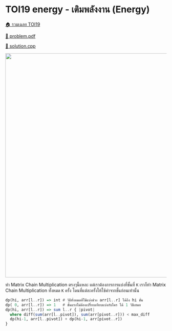 <!-- @codegen_problem begin -->
# TOI19 energy - เติมพลังงาน (Energy)

[🏠 รวมเฉลย TOI19](../)

[💎 problem.pdf](./toi19_energy.pdf)

[🎉 solution.cpp](./toi19_energy.cpp)

<img width="700" src="https://github.com/krist7599555/toi/assets/19445033/1940644a-8b27-4212-9c61-8190b575be78" />
<!-- @codegen_problem end -->

ทำ Matrix Chain Multiplication ตรงๆนี้แหละ แต่เราต้องการการแบ่งที่ชั้นที่ `K` เราก็ทำ Matrix Chain Multiplication ทั้งหมด `K` ครั้ง โดนที่แต่ละครั้งให้ใช้ค่าจากชั้นก่อนเท่านั้น

```haskell
dp(hi, arr[l..r]) => int # วิธีทั้งหมดที่ใช้แบ่งช่วง arr[l..r] ได้ถึง hi ชั้น
dp( 0, arr[l..r]) => 1   # ชั้นแรกไม่ต้องเปรี่ยบเทียบแบ่งกับใคร ได้ 1 วิธีเสมอ
dp(hi, arr[l..r]) => sum l..r { |pivot|
  where diff(sum(arr[l..pivot]), sum(arr[pivot..r])) < max_diff
  dp(hi-1, arr[l..pivot]) + dp(hi-1, arr[pivot..r])
}
```
